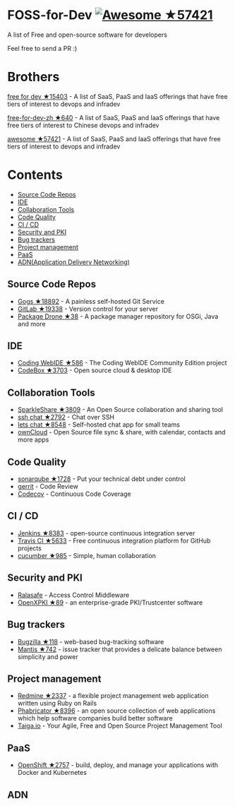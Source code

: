 # FOSS-for-Dev  [![Awesome](https://cdn.rawgit.com/sindresorhus/awesome/d7305f38d29fed78fa85652e3a63e154dd8e8829/media/badge.svg) ★57421](https://github.com/sindresorhus/awesome)
A list of Free and open-source software for developers

 
Feel free to send a PR :)
# Brothers
[free for dev ★15403](https://github.com/ripienaar/free-for-dev) - A list of SaaS, PaaS and IaaS offerings that have free tiers of interest to devops and infradev

[free-for-dev-zh ★640](https://github.com/qinghuaiorg/free-for-dev-zh) - A list of SaaS, PaaS and IaaS offerings that have free tiers of interest to Chinese devops and infradev

[awesome ★57421](https://github.com/sindresorhus/awesome) - A list of SaaS, PaaS and IaaS offerings that have free tiers of interest to devops and infradev


# Contents
   * [Source Code Repos](#source-code-repos)
   * [IDE](#ide)
   * [Collaboration Tools](#collaboration-tools)
   * [Code Quality](#code-quality)
   * [CI / CD](#ci--cd)
   * [Security and PKI](#security-and-pki)
   * [Bug trackers](#bug-trackers)
   * [Project management](#project-management)
   * [PaaS](#paas)
   * [ADN(Application Delivery Networking)](#adn)


## Source Code Repos 

 * [Gogs ★18892](https://github.com/gogits/gogs)  - A painless self-hosted Git Service 
 * [GitLab ★19338](https://github.com/gitlabhq/gitlabhq) - Version control for your server
 * [Package Drone ★38](https://github.com/eclipse/packagedrone) - A package manager repository for OSGi, Java and more


## IDE 

 * [Coding WebIDE ★586](https://github.com/Coding/WebIDE) - The Coding WebIDE Community Edition project
 * [CodeBox ★3703](https://github.com/CodeboxIDE/codebox) - Open source cloud & desktop IDE


## Collaboration Tools

 * [SparkleShare ★3809](https://github.com/hbons/SparkleShare) - An Open Source collaboration and sharing tool
 * [ssh chat ★2792](https://github.com/shazow/ssh-chat) - Chat over SSH 
 * [lets chat ★8548](https://github.com/sdelements/lets-chat) - Self-hosted chat app for small teams
 * [ownCloud](https://owncloud.org) - Open Source file sync & share, with calendar, contacts and more apps

## Code Quality

 * [sonarqube ★1728](https://github.com/SonarSource/sonarqube) - Put your technical debt under control
 * [gerrit](https://gerrit.googlesource.com/) - Code Review
 * [Codecov](https://codecov.io/) - Continuous Code Coverage


## CI / CD

 * [Jenkins ★8383](https://github.com/jenkinsci/jenkins) - open-source continuous integration server
 * [Travis CI ★5633](https://github.com/travis-ci/travis-ci) - Free continuous integration platform for GitHub projects
 * [cucumber ★985](https://github.com/cucumber/cucumber) - Simple, human collaboration 


## Security and PKI

 * [Ralasafe](http://sourceforge.net/projects/ralasafe/) - Access Control Middleware
 * [OpenXPKI ★89](https://github.com/openxpki/openxpki) - an enterprise-grade PKI/Trustcenter software


## Bug trackers

* [Bugzilla ★118](https://github.com/bugzilla/bugzilla) - web-based bug-tracking software
* [Mantis ★742](https://github.com/mantisbt/mantisbt) - issue tracker that provides a delicate balance between simplicity and power


## Project management
* [Redmine ★2337](https://github.com/redmine/redmine) - a flexible project management web application written using Ruby on Rails
* [Phabricator ★8396](https://github.com/phacility/phabricator) - an open source collection of web applications which help software companies build better software
* [Taiga.io](https://github.com/taigaio) - Your Agile, Free and Open Source Project Management Tool

## PaaS

 * [OpenShift ★2757](https://github.com/openshift/origin) - build, deploy, and manage your applications with Docker and Kubernetes

## ADN 
  
 
